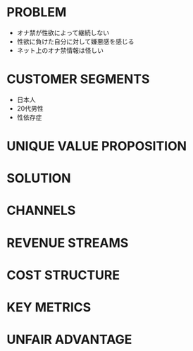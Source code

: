 # PROBLEM

* オナ禁が性欲によって継続しない
* 性欲に負けた自分に対して嫌悪感を感じる
* ネット上のオナ禁情報は怪しい

# CUSTOMER SEGMENTS

* 日本人
* 20代男性
* 性依存症

# UNIQUE VALUE PROPOSITION


# SOLUTION


# CHANNELS


# REVENUE STREAMS


# COST STRUCTURE


# KEY METRICS


# UNFAIR ADVANTAGE

